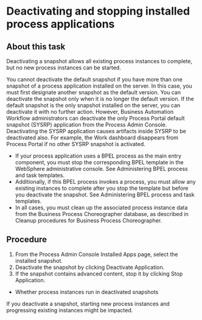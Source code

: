 # Deactivating and stopping installed process applications

## About this task

Deactivating a snapshot allows all existing process instances to complete, but no new process
instances can be started.

You cannot deactivate the default snapshot if you have more than one snapshot of a process
application installed on the server. In this case, you must first designate another snapshot as the
default version. You can deactivate the snapshot only when it is no longer the default version. If
the default snapshot is the only snapshot installed on the server, you can deactivate it with no
further action. However, Business Automation Workflow administrators can
deactivate the only Process Portal default snapshot
(SYSRP) application from the Process Admin Console. Deactivating the
SYSRP application causes artifacts inside SYSRP to be deactivated also. For example, the
Work dashboard disappears from Process Portal if no other SYSRP
snapshot is activated.

- If your process application uses a BPEL process as the main entry component, you must stop the
corresponding BPEL template in the WebSphere administrative console. See Administering BPEL
process and task templates.
- Additionally, if this BPEL process invokes a process, you must allow any existing instances to
complete after you stop the template but before you deactivate the snapshot. See Administering
BPEL process and task templates.
- In all cases, you must clean up the associated process instance data from the Business Process
Choreographer database, as described in Cleanup procedures for Business Process
Choreographer.

## Procedure

1. From the Process Admin Console Installed Apps
page, select the installed snapshot.
2. Deactivate the snapshot by clicking Deactivate
Application.
3. If the snapshot contains advanced content, stop it by clicking Stop
Application.

- Whether process instances run in deactivated snapshots

If you deactivate a snapshot, starting new process instances and progressing existing instances might be impacted.
